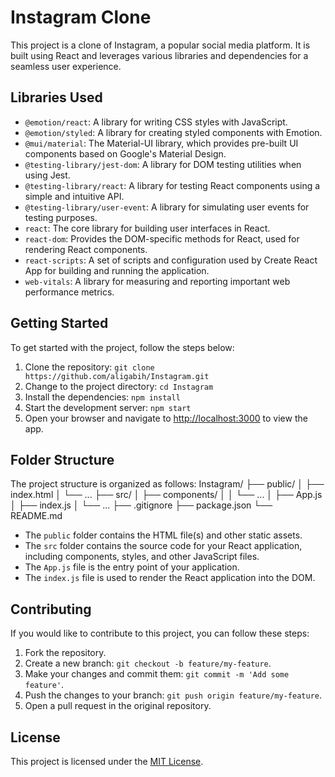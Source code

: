 # Instagram Clone

This project is a clone of Instagram, a popular social media platform. It is built using React and leverages various libraries and dependencies for a seamless user experience.

## Libraries Used

- `@emotion/react`: A library for writing CSS styles with JavaScript.
- `@emotion/styled`: A library for creating styled components with Emotion.
- `@mui/material`: The Material-UI library, which provides pre-built UI components based on Google's Material Design.
- `@testing-library/jest-dom`: A library for DOM testing utilities when using Jest.
- `@testing-library/react`: A library for testing React components using a simple and intuitive API.
- `@testing-library/user-event`: A library for simulating user events for testing purposes.
- `react`: The core library for building user interfaces in React.
- `react-dom`: Provides the DOM-specific methods for React, used for rendering React components.
- `react-scripts`: A set of scripts and configuration used by Create React App for building and running the application.
- `web-vitals`: A library for measuring and reporting important web performance metrics.

## Getting Started

To get started with the project, follow the steps below:

1. Clone the repository: `git clone https://github.com/aligabih/Instagram.git`
2. Change to the project directory: `cd Instagram`
3. Install the dependencies: `npm install`
4. Start the development server: `npm start`
5. Open your browser and navigate to [http://localhost:3000](http://localhost:3000) to view the app.

## Folder Structure

The project structure is organized as follows:
Instagram/
├── public/
│ ├── index.html
│ └── ...
├── src/
│ ├── components/
│ │ └── ...
│ ├── App.js
│ ├── index.js
│ └── ...
├── .gitignore
├── package.json
└── README.md

- The `public` folder contains the HTML file(s) and other static assets.
- The `src` folder contains the source code for your React application, including components, styles, and other JavaScript files.
- The `App.js` file is the entry point of your application.
- The `index.js` file is used to render the React application into the DOM.

## Contributing

If you would like to contribute to this project, you can follow these steps:

1. Fork the repository.
2. Create a new branch: `git checkout -b feature/my-feature`.
3. Make your changes and commit them: `git commit -m 'Add some feature'`.
4. Push the changes to your branch: `git push origin feature/my-feature`.
5. Open a pull request in the original repository.

## License

This project is licensed under the [MIT License](LICENSE).
